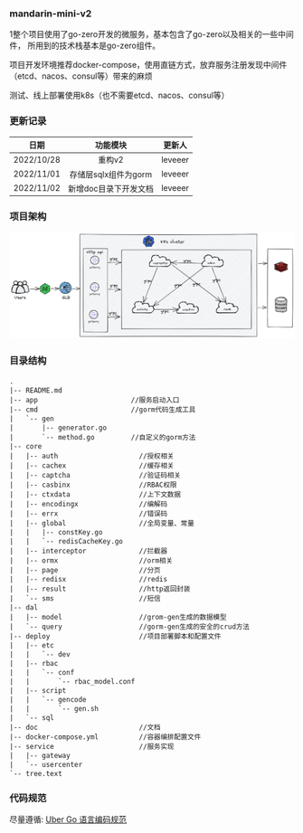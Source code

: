 ### mandarin-mini-v2

1整个项目使用了go-zero开发的微服务，基本包含了go-zero以及相关的一些中间件，
所用到的技术栈基本是go-zero组件。



项目开发环境推荐docker-compose，使用直链方式，放弃服务注册发现中间件（etcd、nacos、consul等）带来的麻烦

测试、线上部署使用k8s（也不需要etcd、nacos、consul等）



### 更新记录

|     日期     |      功能模块      |   更新人   |
|:----------:|:--------------:|:-------:|
| 2022/10/28 |      重构v2      | leveeer |
| 2022/11/01 | 存储层sqlx组件为gorm | leveeer |
| 2022/11/02 |  新增doc目录下开发文档  | leveeer |


### 项目架构
![mandarin-v2](./doc/image/项目架构图.png)

### 目录结构

```
.
|-- README.md
|-- app                       //服务启动入口
|-- cmd                       //gorm代码生成工具
|   `-- gen
|       |-- generator.go
|       `-- method.go         //自定义的gorm方法
|-- core
|   |-- auth                    //授权相关
|   |-- cachex                  //缓存相关
|   |-- captcha                 //验证码相关
|   |-- casbinx                 //RBAC权限
|   |-- ctxdata                 //上下文数据
|   |-- encodingx               //编解码
|   |-- errx                    //错误码
|   |-- global                  //全局变量、常量
|   |   |-- constKey.go
|   |   `-- redisCacheKey.go
|   |-- interceptor             //拦截器
|   |-- ormx                    //orm相关
|   |-- page                    //分页
|   |-- redisx                  //redis
|   |-- result                  //http返回封装
|   `-- sms                     //短信
|-- dal
|   |-- model                   //grom-gen生成的数据模型
|   `-- query                   //gorm-gen生成的安全的crud方法
|-- deploy                      //项目部署脚本和配置文件
|   |-- etc
|   |   `-- dev
|   |-- rbac
|   |   `-- conf
|   |       `-- rbac_model.conf
|   |-- script
|   |   `-- gencode
|   |       `-- gen.sh
|   `-- sql
|-- doc                         //文档
|-- docker-compose.yml          //容器编排配置文件
|-- service                     //服务实现
|   |-- gateway
|   `-- usercenter
`-- tree.text
```


### 代码规范
尽量遵循: [Uber Go 语言编码规范](https://github.com/leveeer/uber-go-guide)



